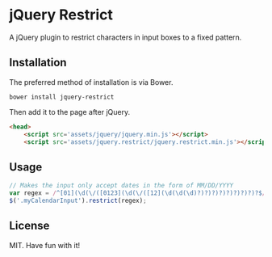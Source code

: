 # jQuery Restrict

A jQuery plugin to restrict characters in input boxes to a fixed pattern.

## Installation

The preferred method of installation is via Bower.

```
bower install jquery-restrict
```

Then add it to the page after jQuery.

```html
<head>
	<script src='assets/jquery/jquery.min.js'></script>
	<script src='assets/jquery.restrict/jquery.restrict.min.js'></script>
```

## Usage

```javascript
// Makes the input only accept dates in the form of MM/DD/YYYY
var regex = /^[01](\d(\/([0123](\d(\/([12](\d(\d(\d)?)?)?)?)?)?)?)?)?$/;
$('.myCalendarInput').restrict(regex);
```

## License

MIT. Have fun with it!